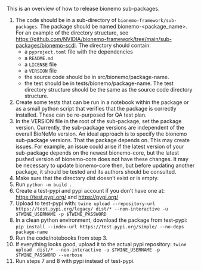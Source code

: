 This is an overview of how to release bionemo sub-packages.

01. The code should be in a sub-directory of `bionemo-framework/sub-packages`. The package should be named bionemo-\<package_name>. For an example of the directory structure, see https://github.com/NVIDIA/bionemo-framework/tree/main/sub-packages/bionemo-scdl.
    The directory should contain:
    - a `pyproject.toml` file with the dependencies
    - a `README.md`
    - a `LICENSE` file
    - a `VERSION` file
    - the source code should be in src/bionemo/package-name.
    - the test should be in tests/bionemo/package-name. The test directory structure should be the same as the source code directory structure.
02. Create some tests that can be run in a notebook within the package or as a small python script that verifies that the package is correctly installed. These can be re-purposed for QA test plan.
03. In the VERSION file in the root of the sub-package, set the package version. Currently, the sub-package versions are independent of the overall BioNeMo version. An ideal approach is to specify the bionemo sub-package versions. That the package depends on. This may create issues. For example, an issue could arise if the latest version of your sub-package depends on the newest bionemo-core, but the latest pushed version of bionemo-core does not have these changes. It may be necessary to update bionemo-core then, but before updating another package, it should be tested and its authors should be consulted.
04. Make sure that the directory dist doesn’t exist or is empty.
05. Run `python -m build .`
06. Create a test-pypi and pypi account if you don’t have one at: https://test.pypi.org/ and https://pypi.org/
07. Upload to test-pypi with:
    `twine upload --repository-url https://test.pypi.org/legacy/ dist/* --non-interactive -u $TWINE_USERNAME -p $TWINE_PASSWORD`
08. In a clean python environment, download the package from test-pypi:
    `pip install --index-url https://test.pypi.org/simple/ --no-deps package-name`
09. Run the code/notebooks from step 3.
10. If everything looks good, upload it to the actual pypi repository: `twine upload  dist/* --non-interactive -u $TWINE_USERNAME -p $TWINE_PASSWORD --verbose`
11. Run steps 7 and 8 with pypi instead of test-pypi.
